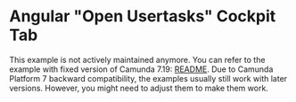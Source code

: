 Angular "Open Usertasks" Cockpit Tab
=======================================

This example is not actively maintained anymore. You can refer to the example with fixed version of Camunda 7.19:
[README](https://github.com/camunda/camunda-bpm-examples/blob/7.19/cockpit/cockpit-angular-open-usertasks/README.md).
Due to Camunda Platform 7 backward compatibility, the examples usually still work with later versions. However, you
might need to adjust them to make them work.